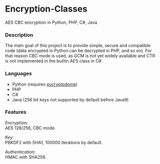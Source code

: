 # Encryption-Classes
AES CBC encryption in Python, PHP, C#, Java

### Description  
The main goal of this project is to provide simple, secure and compatible code (data encrypted in Python can be decrypted in PHP, and so on). For that reason CBC mode is used, as GCM is not yet widely available and CTR is not implemented in the builtin AES class in C#.

### Languages  
 - Python (requires [pycryptodome](https://www.pycryptodome.org/en/latest/index.html))
 - PHP 
 - C# 
 - Java (256 bit keys not supported by default before Java9)
 
 ### Features  
_Encryption:_  
AES 128/256, CBC mode.  

_Key:_  
PBKDF2 with SHA1, 100000 iterations by default.  

_Authentication:_  
HMAC with SHA256.
